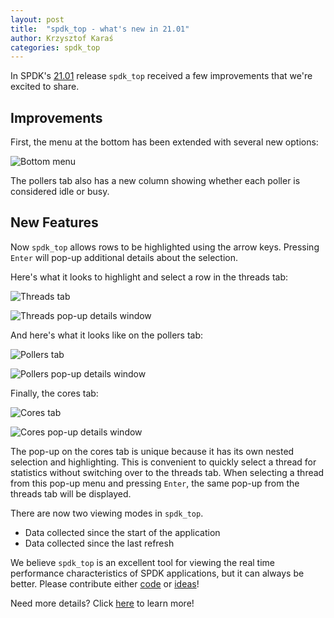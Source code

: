 ```yaml
---
layout: post
title:  "spdk_top - what's new in 21.01"
author: Krzysztof Karaś
categories: spdk_top
---
```


In SPDK's [21.01](https://github.com/spdk/spdk/releases/tag/v21.01) release `spdk_top` received a few improvements that we're excited to share.

## Improvements

First, the menu at the bottom has been extended with several new options:

![Bottom menu](../../../../../img/blog/spdk_top/spdk_top_bottom_menu.png)

The pollers tab also has a new column showing whether each poller is considered idle or busy.

## New Features

Now `spdk_top` allows rows to be highlighted using the arrow keys. Pressing `Enter` will pop-up additional details about the selection.

Here's what it looks to highlight and select a row in the threads tab:

![Threads tab](../../../../../img/blog/spdk_top/spdk_top_threads_tab.png)

![Threads pop-up details window](../../../../../img/blog/spdk_top/spdk_top_threads_pop_up.png)

And here's what it looks like on the pollers tab:

![Pollers tab](../../../../../img/blog/spdk_top/spdk_top_pollers_tab.png)

![Pollers pop-up details window](../../../../../img/blog/spdk_top/spdk_top_pollers_pop_up.png)

Finally, the cores tab:

![Cores tab](../../../../../img/blog/spdk_top/spdk_top_cores_tab.png)

![Cores pop-up details window](../../../../../img/blog/spdk_top/spdk_top_cores_pop_up.png)

The pop-up on the cores tab is unique because it has its own nested selection and highlighting. This is convenient to quickly select a thread for statistics without switching over to the threads tab. When selecting a thread from this pop-up menu and pressing `Enter`, the same pop-up from the threads tab will be displayed.

There are now two viewing modes in `spdk_top`.

* Data collected since the start of the application
* Data collected since the last refresh

We believe `spdk_top` is an excellent tool for viewing the real time performance characteristics of SPDK applications, but it can always be better. Please contribute either [code](https://spdk.io/development) or [ideas](https://github.com/spdk/spdk/issues)!

Need more details? Click [here](https://spdk.io/doc/spdk_top.html) to learn more!
